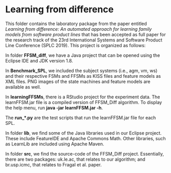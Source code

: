 # Learning from difference

This folder contains the laboratory package from the paper entitled 
*Learning from difference: An automated approach for learning family models from software product lines* that
has been accepted as full paper for the research track of the 23rd International Systems and Software Product Line Conference (SPLC 2019).
This project is organized as follows:

In folder **FFSM_diff**, we have a Java project that can be opened using the Eclipse IDE and JDK version 1.8.


In **Benchmark_SPL**, 
we included the subject systems (i.e., agm, vm, ws) and their respective 
FSMs and FFSMs as KISS files and feature models as XML files.
PNG images of the state machines and feature models are available as well.

In **learningFFSMs**, there is a RStudio project for the experiment data.
The learnFFSM.jar file is a compiled version of FFSM_Diff algorithm. 
To display the help menu, run **java -jar learnFFSM.jar -h**.

The **run_*.py** are the test scripts that run the 
learnFFSM.jar file for each SPL. 

In folder **lib**, we find some of the Java libraries used in our Eclipse project. 
These include FeatureIDE and Apache Commons Math.
Other libraries, such as LearnLib are included using Apache Maven.

In folder **src**, we find the source-code of the FFSM_Diff project.
Essentially, there are two packages: 
uk.le.ac, that relates to our algorithm; and 
br.usp.icmc, that relates to Fragal et al. paper.

